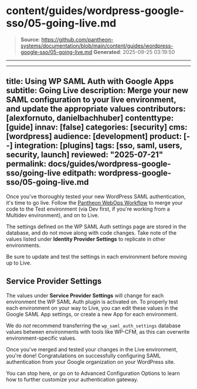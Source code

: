 # content/guides/wordpress-google-sso/05-going-live.md

> **Source**: https://github.com/pantheon-systems/documentation/blob/main/content/guides/wordpress-google-sso/05-going-live.md
> **Generated**: 2025-09-25 03:19:50

---

---
title: Using WP SAML Auth with Google Apps
subtitle: Going Live
description: Merge your new SAML configuration to your live environment, and update the appropriate values
contributors: [alexfornuto, danielbachhuber]
contenttype: [guide]
innav: [false]
categories: [security]
cms: [wordpress]
audience: [development]
product: [--]
integration: [plugins]
tags: [sso, saml, users, security, launch]
reviewed: "2025-07-21"
permalink: docs/guides/wordpress-google-sso/going-live
editpath: wordpress-google-sso/05-going-live.md
---

Once you've thoroughly tested your new WordPress SAML authentication, it's time to go live. Follow the [Pantheon WebOps Workflow](/pantheon-workflow) to merge your code to the Test environment (via Dev first, if you're working from a Multidev environment), and on to Live.

<Alert type="info" title="Note">

The settings defined on the WP SAML Auth settings page are stored in the database, and do not move along with code changes. Take note of the values listed under **Identity Provider Settings** to replicate in other environments.

</Alert>

Be sure to update and test the settings in each environment before moving up to Live.

## Service Provider Settings

The values under **Service Provider Settings** will change for each environment the WP SAML Auth plugin is activated on. To properly test each environment on your way to Live, you can edit these values in the Google SAML App settings, or create a new App for each environment.

<Alert type="danger" title="Warning">

We do *not* recommend transferring the `wp_saml_auth_settings` database values between environments with tools like WP-CFM, as this can overwrite environment-specific values.

</Alert>

Once you've merged and tested your changes in the Live environment, you're done! Congratulations on successfully configuring SAML authentication from your Google organization on your WordPress site.

You can stop here, or go on to Advanced Configuration Options to learn how to further customize your authentication gateway.
